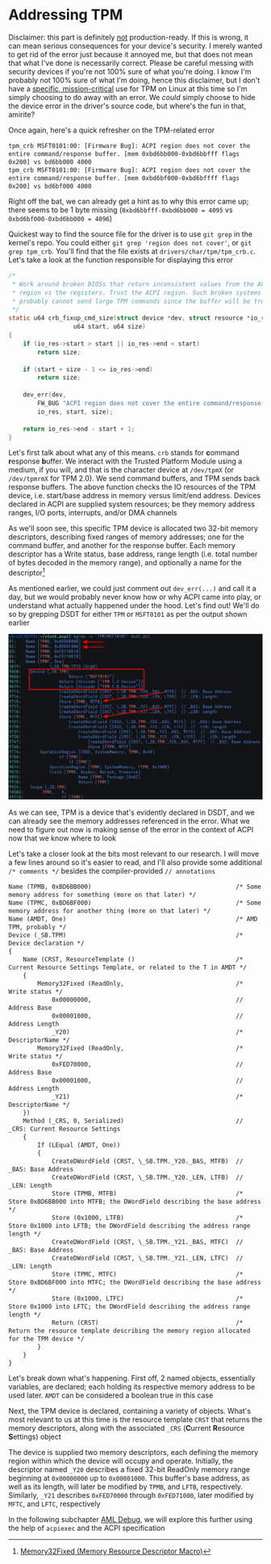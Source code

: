 # Addressing TPM

<div class="warning">
Disclaimer: this part is definitely <u>not</u> production-ready. If this is wrong, it can mean serious consequences for your device's security. I merely wanted to get rid of the error just because it annoyed me, but that does not mean that what I've done is necessarily correct. Please be careful messing with security devices if you're not 100% sure of what you're doing. I know I'm probably not 100% sure of what I'm doing, hence this disclaimer, but I don't have a <u>specific, mission-critical</u> use for TPM on Linux at this time so I'm simply choosing to do away with an error. We <em>could</em> simply choose to hide the device error in the driver's source code, but where's the fun in that, amirite?
</div>

Once again, here's a quick refresher on the TPM-related error

```
tpm_crb MSFT0101:00: [Firmware Bug]: ACPI region does not cover the entire command/response buffer. [mem 0xbd6bb000-0xbd6bbfff flags 0x200] vs bd6bb000 4000
tpm_crb MSFT0101:00: [Firmware Bug]: ACPI region does not cover the entire command/response buffer. [mem 0xbd6bf000-0xbd6bffff flags 0x200] vs bd6bf000 4000
```

Right off the bat, we can already get a hint as to why this error came up; there seems to be 1 byte missing (`0xbd6bbfff-0xbd6bb000 = 4095` vs `0xbd6bf000-0xbd6bb000 = 4096`)

Quickest way to find the source file for the driver is to use `git grep` in the kernel's repo. You could either `git grep 'region does not cover'`, or `git grep tpm_crb`. You'll find that the file exists at `drivers/char/tpm/tpm_crb.c`. Let's take a look at the function responsible for displaying this error

```c
/*
 * Work around broken BIOSs that return inconsistent values from the ACPI
 * region vs the registers. Trust the ACPI region. Such broken systems
 * probably cannot send large TPM commands since the buffer will be truncated.
 */
static u64 crb_fixup_cmd_size(struct device *dev, struct resource *io_res,
			      u64 start, u64 size)
{
	if (io_res->start > start || io_res->end < start)
		return size;

	if (start + size - 1 <= io_res->end)
		return size;

	dev_err(dev,
		FW_BUG "ACPI region does not cover the entire command/response buffer. %pr vs %llx %llx\n",
		io_res, start, size);

	return io_res->end - start + 1;
}
```

Let's first talk about what any of this means. `crb` stands for **c**ommand **r**esponse **b**uffer. We interact with the Trusted Platform Module using a medium, if you will, and that is the character device at `/dev/tpmX` (or `/dev/tpmrmX` for TPM 2.0). We send command buffers, and TPM sends back response buffers. The above function checks the IO resources of the TPM device, i.e. start/base address in memory versus limit/end address. Devices declared in ACPI are supplied system resources; be they memory address ranges, I/O ports, interrupts, and/or DMA channels

As we'll soon see, this specific TPM device is allocated two 32-bit memory descriptors, describing fixed ranges of memory addresses; one for the command buffer, and another for the response buffer. Each memory descriptor has a Write status, base address, range length (i.e. total number of bytes decoded in the memory range), and optionally a name for the descriptor[^1]

As mentioned earlier, we could just comment out `dev_err(...)` and call it a day, but we would probably never know how or why ACPI came into play, or understand what actually happened under the hood. Let's find out! We'll do so by grepping DSDT for either `TPM` or `MSFT0101` as per the output shown earlier

<img class="center" alt="grep output showing all references to TPM or MSFT0101 in DSDT" src="../../assets/img/screenshots/acpi/tpm_grep.png"/>

As we can see, TPM is a device that's evidently declared in DSDT, and we can already see the memory addresses referenced in the error. What we need to figure out now is making sense of the error in the context of ACPI now that we know where to look

Let's take a closer look at the bits most relevant to our research. I will move a few lines around so it's easier to read, and I'll also provide some additional `/* comments */` besides the compiler-provided `// annotations`

```asl
Name (TPMB, 0xBD6BB000)                                        /* Some memory address for something (more on that later) */
Name (TPMC, 0xBD6BF000)                                        /* Some memory address for another thing (more on that later) */
Name (AMDT, One)                                               /* AMD TPM, probably */
Device (_SB.TPM)                                               /* Device declaration */
{                                                            
    Name (CRST, ResourceTemplate ()                            /* Current Resource Settings Template, or related to the T in AMDT */
    {                                                        
        Memory32Fixed (ReadOnly,                               /* Write status */
            0x00000000,                                        // Address Base
            0x00001000,                                        // Address Length
            _Y20)                                              /* DescriptorName */
        Memory32Fixed (ReadOnly,                               /* Write status */
            0xFED70000,                                        // Address Base
            0x00001000,                                        // Address Length
            _Y21)                                              /* DescriptorName */
    })
    Method (_CRS, 0, Serialized)                               // _CRS: Current Resource Settings
    {
        If (LEqual (AMDT, One))
        {
            CreateDWordField (CRST, \_SB.TPM._Y20._BAS, MTFB)  // _BAS: Base Address
            CreateDWordField (CRST, \_SB.TPM._Y20._LEN, LTFB)  // _LEN: Length
            Store (TPMB, MTFB)                                 /* Store 0xBD6BB000 into MTFB; the DWordField describing the base address */
            Store (0x1000, LTFB)                               /* Store 0x1000 into LFTB; the DWordField describing the address range length */
            CreateDWordField (CRST, \_SB.TPM._Y21._BAS, MTFC)  // _BAS: Base Address
            CreateDWordField (CRST, \_SB.TPM._Y21._LEN, LTFC)  // _LEN: Length
            Store (TPMC, MTFC)                                 /* Store 0xBD6BF000 into MTFC; the DWordField describing the base address */
            Store (0x1000, LTFC)                               /* Store 0x1000 into LFTC; the DWordField describing the address range length */
            Return (CRST)                                      /* Return the resource template describing the memory region allocated for the TPM device */
        }
    }
}
```

Let's break down what's happening. First off, 2 named objects, essentially variables, are declared; each holding its respective memory address to be used later. `AMDT` can be considered a boolean true in this case

Next, the TPM device is declared, containing a variety of objects. What's most relevant to us at this time is the resource template `CRST` that returns the memory descriptors, along with the associated `_CRS` (**C**urrent **R**esource **S**ettings) object

The device is supplied two memory descriptors, each defining the memory region within which the device will occupy and operate. Initially, the descriptor named `_Y20` describes a fixed 32-bit ReadOnly memory range beginning at `0x00000000` up to `0x00001000`. This buffer's base address, as well as its length, will later be modified by `TPMB`, and `LFTB`, respectively. Similarly, `_Y21` describes `0xFED70000` through `0xFED71000`, later modified by `MFTC`, and `LFTC`, respectively

In the following subchapter [AML Debug](aml_dbg.html), we will explore this further using the help of `acpiexec` and the ACPI specification

[^1]: [Memory32Fixed (Memory Resource Descriptor Macro)](https://uefi.org/specs/ACPI/6.5/19_ASL_Reference.html#memory32fixed-memory-resource-descriptor-macro)
